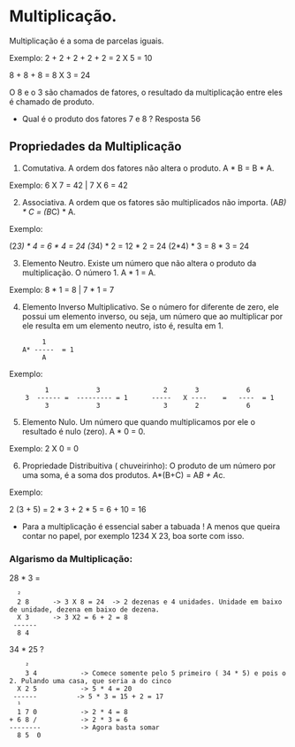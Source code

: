 # Multiplicação.
Multiplicação é a soma de parcelas iguais.

Exemplo: 2 + 2 + 2 + 2 + 2 = 2 X 5 = 10

8 + 8 + 8 = 8 X 3 = 24

O 8 e o 3 são chamados de fatores, o resultado da multiplicação entre eles é chamado de produto. 

* Qual é o produto dos fatores 7 e 8 ? Resposta 56

## Propriedades da Multiplicação

1. Comutativa. A ordem dos fatores não altera o produto. A * B = B * A.

Exemplo: 6 X 7 = 42 | 7 X 6 = 42

2. Associativa. A ordem que os fatores são multiplicados não importa. (A*B) * C = (B*C) * A.

Exemplo:

(2*3) * 4 = 6 * 4  = 24
(3*4) * 2 = 12 * 2 = 24
(2*4) * 3 = 8 * 3  = 24

3. Elemento Neutro. Existe um número que não altera o produto da multiplicação. O número 1. A * 1 = A.

Exemplo: 8 * 1 = 8 | 7 * 1 = 7

4. Elemento Inverso Multiplicativo. Se o número for diferente de zero, ele possui um elemento inverso, ou seja, um número que ao multiplicar por ele resulta em um elemento neutro, isto é, resulta em 1.

            1
       A* -----  = 1
            A

Exemplo: 

             1            3                2       3            6
        3  ------ =  --------- = 1      -----   X ----    =   ----  = 1
             3            3                3       2            6

5. Elemento Nulo. Um número que quando multiplicamos por ele o resultado é nulo (zero). A * 0 = 0.

Exemplo: 2 X 0 = 0

6. Propriedade Distribuitiva ( chuveirinho): O produto de um número por uma soma, é a soma dos produtos. A*(B+C) = A*B + A*c.

Exemplo:

2 (3 + 5)  = 2 * 3 + 2 * 5 = 6 + 10 = 16

* Para a multiplicação é essencial saber a tabuada ! A menos que queira contar no papel, por exemplo 1234 X 23, boa sorte com isso.

### Algarismo da Multiplicação:

28 * 3 =

      ²
      2 8      -> 3 X 8 = 24  -> 2 dezenas e 4 unidades. Unidade em baixo de unidade, dezena em baixo de dezena.
      X 3      -> 3 X2 = 6 + 2 = 8  
     ------       
      8 4


34 * 25 ? 

        ²
        3 4           -> Comece somente pelo 5 primeiro ( 34 * 5) e pois o 2. Pulando uma casa, que seria a do cinco
      X 2 5           -> 5 * 4 = 20
     ------          -> 5 * 3 = 15 + 2 = 17
      ¹     
      1 7 0           -> 2 * 4 = 8
    + 6 8 /           -> 2 * 3 = 6
    --------          -> Agora basta somar 
      8 5  0

  
